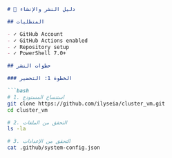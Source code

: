 ```markdown
# 🚀 دليل النشر والإنشاء

## المتطلبات

- ✓ GitHub Account
- ✓ GitHub Actions enabled
- ✓ Repository setup
- ✓ PowerShell 7.0+

## خطوات النشر

### الخطوة 1: التحضير

```bash
# 1. استنساخ المستودع
git clone https://github.com/ilyseia/cluster_vm.git
cd cluster_vm

# 2. التحقق من الملفات
ls -la

# 3. التحقق من الإعدادات
cat .github/system-config.json
